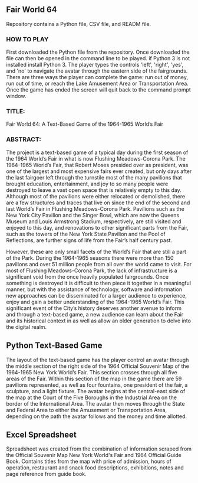## Fair World 64

Repository contains a Python file, CSV file, and READM file.

### HOW TO PLAY
First downloaded the Python file from the repository. Once downloaded the file can then be opened in the command line to be played. if Python 3 is not installed install Python 3. The player types the controls 'left', 'right', 'yes', and 'no' to navigate the avatar through the eastern side of the fairgrounds. There are three ways the player can complete the game: run out of money, run out of time, or reach the Lake Amusement Area or Transportation Area. Once the game has ended the screen will quit back to the command prompt window.

### TITLE:

Fair World 64: A Text-Based Game of the 1964-1965 World’s Fair

### ABSTRACT:

The project is a text-based game of a typical day during the first season of the 1964 World’s Fair in what is now Flushing Meadows-Corona Park. The 1964-1965 World’s Fair, that Robert Moses presided over as president, was one of the largest and most expensive fairs ever created, but only days after the last fairgoer left through the turnstile most of the many pavilions that brought education, entertainment, and joy to so many people were destroyed to leave a vast open space that is relatively empty to this day. Although most of the pavilions were either relocated or demolished, there are a few structures and traces that live on since the end of the second and last World’s Fair in Flushing Meadows-Corona Park. Pavilions such as the New York City Pavilion and the Singer Bowl, which are now the Queens Museum and Louis Armstrong Stadium, respectively, are still visited and enjoyed to this day, and renovations to other significant parts from the Fair, such as the towers of the New York State Pavilion and the Pool of Reflections, are further signs of life from the Fair’s half century past.		
  
However, these are only small facets of the World’s Fair that are still a part of the Park. During the 1964-1965 seasons there were more than 150 pavilions and over 51 million people from all over the world came to visit. For most of Flushing Meadows-Corona Park, the lack of infrastructure is a significant void from the once heavily populated fairgrounds. Once something is destroyed it is difficult to then piece it together in a meaningful manner, but with the assistance of technology, software and information new approaches can be disseminated for a larger audience to experience, enjoy and gain a better understanding of the 1964-1965 World’s Fair. This significant event of the City’s history deserves another avenue to inform and through a text-based game, a new audience can learn about the Fair and its historical context in as well as allow an older generation to delve into the digital realm.


## Python Text-Based Game

The layout of the text-based game has the player control an avatar through the middle section of the right side of the 1964 Official Souvenir Map of the 1964-1965 New York World’s Fair. This section crosses through all five areas of the Fair. Within this section of the map in the game there are 59 pavilions represented, as well as four fountains, one president of the fair, a sculpture, and a light fixture. The avatar begins at the central-east side of the map at the Court of the Five Boroughs in the Industrial Area on the border of the International Area. The avatar then moves through the State and Federal Area to either the Amusement or Transportation Area, depending on the path the avatar follows and the money and time allotted. 


## Excel Spreadsheet

Spreadsheet was created from the combination of information scraped from the Official Souvenir Map New York World's Fair and 1964 Official Guide Book. Contains titles from the map with price of admission, hours of operation, restaurant and snack food descriptions, exhibitions, notes and page reference from guide book. 


